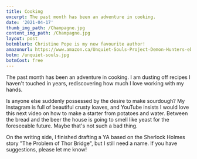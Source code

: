 ```yaml
---
title: Cooking
excerpt: The past month has been an adventure in cooking.
date: '2021-04-17'
thumb_img_path: /Champagne.jpg
content_img_path: /Champagne.jpg
layout: post
botmblurb: Christine Pope is my new favourite author!
amazonurl: https://www.amazon.ca/Unquiet-Souls-Project-Demon-Hunters-ebook/dp/B07NPDYTYS/ref=sr_1_1?keywords=unquiet+souls&qid=1587255416&sr=8-1
botm: /unquiet-souls.jpg
botmCost: free
---
```


The past month has been an adventure in cooking. I am dusting off recipes I haven't touched in years, rediscovering how much I love working with my hands.

Is anyone else suddenly possessed by the desire to make sourdough? My Instagram is full of beautiful crusty loaves, and YouTube insists I would love this next video on how to make a starter from potatoes and water. Between the bread and the beer the house is going to smell like yeast for the foreseeable future. Maybe that's not such a bad thing.

On the writing side, I finished drafting a YA based on the Sherlock Holmes story "The Problem of Thor Bridge", but I still need a name. If you have suggestions, please let me know!